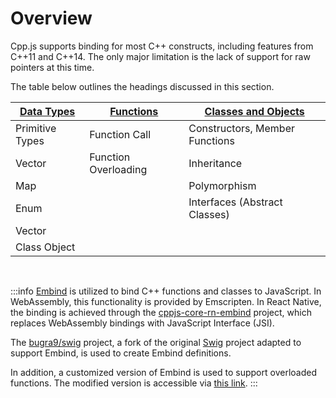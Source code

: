 # Overview
Cpp.js supports binding for most C++ constructs, including features from C++11 and C++14. The only major limitation is the lack of support for raw pointers at this time.

The table below outlines the headings discussed in this section.

| [Data Types](/docs/api/cpp-bindings/data-types) | [Functions](/docs/api/cpp-bindings/functions) | [Classes and Objects](/docs/api/cpp-bindings/classes) |
| ---------- | --------- | ------------------- |
| Primitive Types | Function Call | Constructors, Member Functions |
| Vector | Function Overloading | Inheritance |
| Map | | Polymorphism |
| Enum | | Interfaces (Abstract Classes) |
| Vector | | |
| Class Object | | |

<br />

:::info
[Embind](https://emscripten.org/docs/porting/connecting_cpp_and_javascript/embind.html) is utilized to bind C++ functions and classes to JavaScript. In WebAssembly, this functionality is provided by Emscripten. In React Native, the binding is achieved through the [cppjs-core-rn-embind](https://github.com/bugra9/cpp.js/tree/main/core/cppjs-core-rn-embind) project, which replaces WebAssembly bindings with JavaScript Interface (JSI).

The [bugra9/swig](https://github.com/bugra9/swig/tree/add-embind-support) project, a fork of the original [Swig](https://github.com/swig/swig) project adapted to support Embind, is used to create Embind definitions.

In addition, a customized version of Embind is used to support overloaded functions. The modified version is accessible via [this link](https://github.com/emscripten-core/emscripten/pull/17445).
:::
